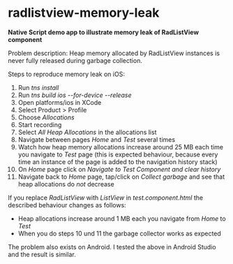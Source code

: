 # radlistview-memory-leak

**Native Script demo app to illustrate memory leak of RadListView component**

Problem description: Heap memory allocated by RadListView instances is never fully released during garbage collection.

Steps to reproduce memory leak on iOS:
1. Run *tns install*
2. Run *tns build ios --for-device --release*
3. Open platforms/ios in XCode
4. Select Product > Profile
5. Choose *Allocations*
6. Start recording
7. Select *All Heap Allocations* in the allocations list
8. Navigate between pages *Home* and *Test* several times
9. Watch how heap memory allocations increase around 25 MB each time you navigate to *Test* page (this is expected behaviour, because every time an instance of the page is added to the navigation history stack)
10. On *Home* page click on *Navigate to Test Component and clear history*
11. Navigate back to *Home* page, tap/click on *Collect garbage* and see that heap allocations do *not* decrease

If you replace *RadListView* with *ListView* in *test.component.html* the described behaviour changes as follows:
* Heap allocations increase around 1 MB each you navigate from *Home* to *Test*
* When you do steps 10 und 11 the garbage collector works as expected


The problem also exists on Android. I tested the above in Android Studio and the result is similar.




